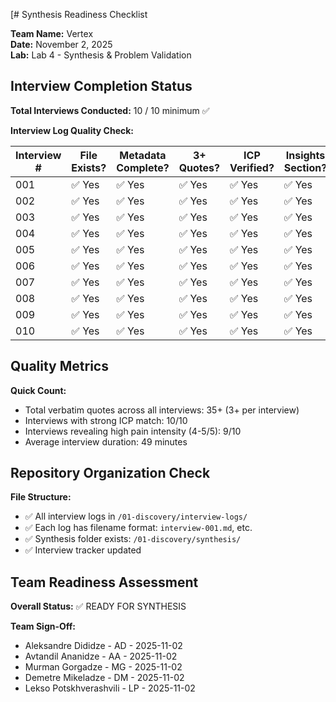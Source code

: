 [# Synthesis Readiness Checklist
 
**Team Name:** Vertex  
**Date:** November 2, 2025  
**Lab:** Lab 4 - Synthesis & Problem Validation
 
## Interview Completion Status
 
**Total Interviews Conducted:** 10 / 10 minimum ✅
 
**Interview Log Quality Check:**
 
| Interview # | File Exists? | Metadata Complete? | 3+ Quotes? | ICP Verified? | Insights Section? | Status |
|-------------|--------------|-------------------|------------|---------------|-------------------|---------|
| 001 | ✅ Yes | ✅ Yes | ✅ Yes | ✅ Yes | ✅ Yes | ✅ |
| 002 | ✅ Yes | ✅ Yes | ✅ Yes | ✅ Yes | ✅ Yes | ✅ |
| 003 | ✅ Yes | ✅ Yes | ✅ Yes | ✅ Yes | ✅ Yes | ✅ |
| 004 | ✅ Yes | ✅ Yes | ✅ Yes | ✅ Yes | ✅ Yes | ✅ |
| 005 | ✅ Yes | ✅ Yes | ✅ Yes | ✅ Yes | ✅ Yes | ✅ |
| 006 | ✅ Yes | ✅ Yes | ✅ Yes | ✅ Yes | ✅ Yes | ✅ |
| 007 | ✅ Yes | ✅ Yes | ✅ Yes | ✅ Yes | ✅ Yes | ✅ |
| 008 | ✅ Yes | ✅ Yes | ✅ Yes | ✅ Yes | ✅ Yes | ✅ |
| 009 | ✅ Yes | ✅ Yes | ✅ Yes | ✅ Yes | ✅ Yes | ✅ |
| 010 | ✅ Yes | ✅ Yes | ✅ Yes | ✅ Yes | ✅ Yes | ✅ |
 
## Quality Metrics
 
**Quick Count:**
- Total verbatim quotes across all interviews: 35+ (3+ per interview)
- Interviews with strong ICP match: 10/10
- Interviews revealing high pain intensity (4-5/5): 9/10
- Average interview duration: 49 minutes
 
## Repository Organization Check
 
**File Structure:**
- ✅ All interview logs in `/01-discovery/interview-logs/`
- ✅ Each log has filename format: `interview-001.md`, etc.
- ✅ Synthesis folder exists: `/01-discovery/synthesis/`
- ✅ Interview tracker updated
 
## Team Readiness Assessment
 
**Overall Status:** ✅ READY FOR SYNTHESIS
 
**Team Sign-Off:**
- Aleksandre Dididze - AD - 2025-11-02
- Avtandil Ananidze - AA - 2025-11-02
- Murman Gorgadze - MG - 2025-11-02
- Demetre Mikeladze - DM - 2025-11-02
- Lekso Potskhverashvili - LP - 2025-11-02
 
